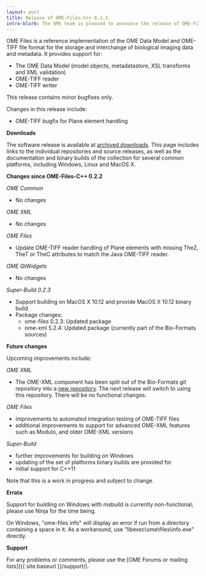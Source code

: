 ```yaml
---
layout: post
title: Release of OME-Files-C++ 0.2.3
intro-blurb: The OME team is pleased to announce the release of OME-Files-C++ 0.2.3
---
```

OME Files is a reference implementation of the OME Data Model and OME-TIFF file format for the storage and interchange of biological imaging data and metadata. It provides support for:

-  The OME Data Model (model objects, metadatastore, XSL transforms and XML validation)
-  OME-TIFF reader
-  OME-TIFF writer

This release contains minor bugfixes only.

Changes in this release include:

-  OME-TIFF bugfix for Plane element handling

**Downloads**

The software release is available at [archived downloads](http://downloads.openmicroscopy.org/ome-files-cpp/0.2.3/).
This page includes links to the individual repositories and source releases, as well as the documentation and binary builds of the collection for several common platforms, including Windows, Linux and MacOS X.

**Changes since OME-Files-C++ 0.2.2**

*OME Common*

-  No changes

*OME XML*

-  No changes

*OME Files*

-  Update OME-TIFF reader handling of Plane elements with missing TheZ, TheT or TheC attributes to match the Java OME-TIFF reader.

*OME QtWidgets*

-  No changes

*Super-Build 0.2.3*

-  Support building on MacOS X 10.12 and provide MacOS X 10.12 binary build
-  Package changes:
    -  ome-files 0.2.3: Updated package
    -  ome-xml 5.2.4: Updated package (currently part of the Bio-Formats sources)

**Future changes**

Upcoming improvements include:

*OME XML*

-  The OME-XML component has been split out of the Bio-Formats git repository into a [new repository](https://github.com/ome/ome-model/). The next release will switch to using this repository. There will be no functional changes.

*OME Files*

-  improvements to automated integration testing of OME-TIFF files
-  additional improvements to support for advanced OME-XML features such as Modulo, and older OME-XML versions

*Super-Build*

-  further improvements for building on Windows
-  updating of the set of platforms binary builds are provided for
-  initial support for C++11

Note that this is a work in progress and subject to change.

**Errata**

Support for building on Windows with msbuild is currently non-functional; please use Ninja for the time being.

On Windows, "ome-files info" will display an error if run from a directory containing a space in it. As a workaround, use "libexec\ome\files\info.exe" directly.

**Support**

For any problems or comments, please use the [OME Forums or mailing lists]({{ site.baseurl }}/support/).
